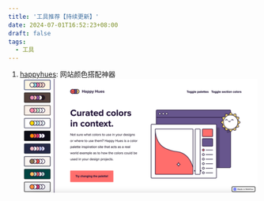 ```yaml
---
title: '工具推荐【持续更新】'
date: 2024-07-01T16:52:23+08:00
draft: false
tags: 
  - 工具
---
```


1. [happyhues](https://www.happyhues.co/): 网站颜色搭配神器
![](/工具推荐/happyhues.png)